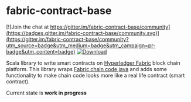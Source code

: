 # fabric-contract-base

[![Join the chat at https://gitter.im/fabric-contract-base/community](https://badges.gitter.im/fabric-contract-base/community.svg)](https://gitter.im/fabric-contract-base/community?utm_source=badge&utm_medium=badge&utm_campaign=pr-badge&utm_content=badge) [ ![Download](https://api.bintray.com/packages/apolubelov/hyperledger-fabric-extensions/fabric-contract-base/images/download.svg) ](https://bintray.com/apolubelov/hyperledger-fabric-extensions/fabric-contract-base/_latestVersion)
 
Scala library to write smart contracts on [Hyperledger Fabric](https://www.hyperledger.org/projects/fabric) block chain platform.
This library wraps [Fabric chain code java](https://github.com/hyperledger/fabric-chaincode-java) and adds some functionality to make chain code looks more like a real life contract (smart contract).

Current state is **work in progress**
